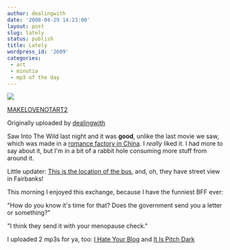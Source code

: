 ```yaml
---
author: dealingwith
date: '2008-04-29 14:23:00'
layout: post
slug: lately
status: publish
title: Lately
wordpress_id: '2609'
categories:
 - art
 - minutia
 - mp3 of the day
---
```


[![][1]][2]

[MAKELOVENOTART2][3]

Originally uploaded by [dealingwith][4]

Saw Into The Wild last night and it was **good**, unlike the last movie we
saw, which was made in a [romance factory in China][5]. I _really_ liked it. I
had more to say about it, but I'm in a bit of a rabbit hole consuming more
stuff from around it.

Little updater: [This is the location of the bus][6], and, oh, they have
street view in Fairbanks!

This morning I enjoyed this exchange, because I have the funniest BFF ever:

"How do you know it's time for that? Does the government send you a letter or
something?"

"I think they send it with your menopause check."

I uploaded 2 mp3s for ya, too: [I Hate Your Blog][7] and [It Is Pitch Dark][8]


   [1]: http://farm3.static.flickr.com/2417/2451979493_d270137323_m.jpg

   [2]: http://www.flickr.com/photos/dealingwith/2451979493/ (photo sharing)

   [3]: http://www.flickr.com/photos/dealingwith/2451979493/

   [4]: http://www.flickr.com/people/dealingwith/

   [5]: http://flickr.com/photos/dealingwith/2416634747/

   [6]: http://maps.google.com/maps?f=q&hl=en&geocode=&q=63.860036%C2%B0,+-149.414061%C2%B0&ie=UTF8&ll=64.096207,-148.875732&spn=2.640482,15.644531&t=h&z=7&layer=c

   [7]: http://danielsjourney.com/blog/files/2008/04/06%20I%20Hate%20Your%20Blog.mp3

   [8]: http://danielsjourney.com/blog/files/2008/04/07%20It%20Is%20Pitch%20Dark.mp3

